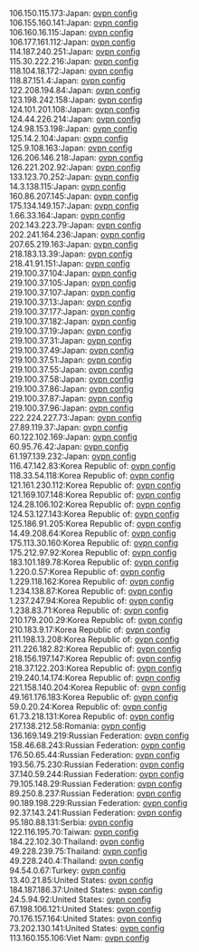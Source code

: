 106.150.115.173:Japan: [ovpn config](vpn/106_150_115_173.ovpn)  
106.155.160.141:Japan: [ovpn config](vpn/106_155_160_141.ovpn)  
106.160.16.115:Japan: [ovpn config](vpn/106_160_16_115.ovpn)  
106.177.161.112:Japan: [ovpn config](vpn/106_177_161_112.ovpn)  
114.187.240.251:Japan: [ovpn config](vpn/114_187_240_251.ovpn)  
115.30.222.216:Japan: [ovpn config](vpn/115_30_222_216.ovpn)  
118.104.18.172:Japan: [ovpn config](vpn/118_104_18_172.ovpn)  
118.87.151.4:Japan: [ovpn config](vpn/118_87_151_4.ovpn)  
122.208.194.84:Japan: [ovpn config](vpn/122_208_194_84.ovpn)  
123.198.242.158:Japan: [ovpn config](vpn/123_198_242_158.ovpn)  
124.101.201.108:Japan: [ovpn config](vpn/124_101_201_108.ovpn)  
124.44.226.214:Japan: [ovpn config](vpn/124_44_226_214.ovpn)  
124.98.153.198:Japan: [ovpn config](vpn/124_98_153_198.ovpn)  
125.14.2.104:Japan: [ovpn config](vpn/125_14_2_104.ovpn)  
125.9.108.163:Japan: [ovpn config](vpn/125_9_108_163.ovpn)  
126.206.146.218:Japan: [ovpn config](vpn/126_206_146_218.ovpn)  
126.221.202.92:Japan: [ovpn config](vpn/126_221_202_92.ovpn)  
133.123.70.252:Japan: [ovpn config](vpn/133_123_70_252.ovpn)  
14.3.138.115:Japan: [ovpn config](vpn/14_3_138_115.ovpn)  
160.86.207.145:Japan: [ovpn config](vpn/160_86_207_145.ovpn)  
175.134.149.157:Japan: [ovpn config](vpn/175_134_149_157.ovpn)  
1.66.33.164:Japan: [ovpn config](vpn/1_66_33_164.ovpn)  
202.143.223.79:Japan: [ovpn config](vpn/202_143_223_79.ovpn)  
202.241.164.236:Japan: [ovpn config](vpn/202_241_164_236.ovpn)  
207.65.219.163:Japan: [ovpn config](vpn/207_65_219_163.ovpn)  
218.183.13.39:Japan: [ovpn config](vpn/218_183_13_39.ovpn)  
218.41.91.151:Japan: [ovpn config](vpn/218_41_91_151.ovpn)  
219.100.37.104:Japan: [ovpn config](vpn/219_100_37_104.ovpn)  
219.100.37.105:Japan: [ovpn config](vpn/219_100_37_105.ovpn)  
219.100.37.107:Japan: [ovpn config](vpn/219_100_37_107.ovpn)  
219.100.37.13:Japan: [ovpn config](vpn/219_100_37_13.ovpn)  
219.100.37.177:Japan: [ovpn config](vpn/219_100_37_177.ovpn)  
219.100.37.182:Japan: [ovpn config](vpn/219_100_37_182.ovpn)  
219.100.37.19:Japan: [ovpn config](vpn/219_100_37_19.ovpn)  
219.100.37.31:Japan: [ovpn config](vpn/219_100_37_31.ovpn)  
219.100.37.49:Japan: [ovpn config](vpn/219_100_37_49.ovpn)  
219.100.37.51:Japan: [ovpn config](vpn/219_100_37_51.ovpn)  
219.100.37.55:Japan: [ovpn config](vpn/219_100_37_55.ovpn)  
219.100.37.58:Japan: [ovpn config](vpn/219_100_37_58.ovpn)  
219.100.37.86:Japan: [ovpn config](vpn/219_100_37_86.ovpn)  
219.100.37.87:Japan: [ovpn config](vpn/219_100_37_87.ovpn)  
219.100.37.96:Japan: [ovpn config](vpn/219_100_37_96.ovpn)  
222.224.227.73:Japan: [ovpn config](vpn/222_224_227_73.ovpn)  
27.89.119.37:Japan: [ovpn config](vpn/27_89_119_37.ovpn)  
60.122.102.169:Japan: [ovpn config](vpn/60_122_102_169.ovpn)  
60.95.76.42:Japan: [ovpn config](vpn/60_95_76_42.ovpn)  
61.197.139.232:Japan: [ovpn config](vpn/61_197_139_232.ovpn)  
116.47.142.83:Korea Republic of: [ovpn config](vpn/116_47_142_83.ovpn)  
118.33.54.118:Korea Republic of: [ovpn config](vpn/118_33_54_118.ovpn)  
121.161.230.112:Korea Republic of: [ovpn config](vpn/121_161_230_112.ovpn)  
121.169.107.148:Korea Republic of: [ovpn config](vpn/121_169_107_148.ovpn)  
124.28.106.102:Korea Republic of: [ovpn config](vpn/124_28_106_102.ovpn)  
124.53.127.143:Korea Republic of: [ovpn config](vpn/124_53_127_143.ovpn)  
125.186.91.205:Korea Republic of: [ovpn config](vpn/125_186_91_205.ovpn)  
14.49.208.64:Korea Republic of: [ovpn config](vpn/14_49_208_64.ovpn)  
175.113.30.160:Korea Republic of: [ovpn config](vpn/175_113_30_160.ovpn)  
175.212.97.92:Korea Republic of: [ovpn config](vpn/175_212_97_92.ovpn)  
183.101.189.78:Korea Republic of: [ovpn config](vpn/183_101_189_78.ovpn)  
1.220.0.57:Korea Republic of: [ovpn config](vpn/1_220_0_57.ovpn)  
1.229.118.162:Korea Republic of: [ovpn config](vpn/1_229_118_162.ovpn)  
1.234.138.87:Korea Republic of: [ovpn config](vpn/1_234_138_87.ovpn)  
1.237.247.94:Korea Republic of: [ovpn config](vpn/1_237_247_94.ovpn)  
1.238.83.71:Korea Republic of: [ovpn config](vpn/1_238_83_71.ovpn)  
210.179.200.29:Korea Republic of: [ovpn config](vpn/210_179_200_29.ovpn)  
210.183.9.17:Korea Republic of: [ovpn config](vpn/210_183_9_17.ovpn)  
211.198.13.208:Korea Republic of: [ovpn config](vpn/211_198_13_208.ovpn)  
211.226.182.82:Korea Republic of: [ovpn config](vpn/211_226_182_82.ovpn)  
218.156.197.147:Korea Republic of: [ovpn config](vpn/218_156_197_147.ovpn)  
218.37.122.203:Korea Republic of: [ovpn config](vpn/218_37_122_203.ovpn)  
219.240.14.174:Korea Republic of: [ovpn config](vpn/219_240_14_174.ovpn)  
221.158.140.204:Korea Republic of: [ovpn config](vpn/221_158_140_204.ovpn)  
49.161.176.183:Korea Republic of: [ovpn config](vpn/49_161_176_183.ovpn)  
59.0.20.24:Korea Republic of: [ovpn config](vpn/59_0_20_24.ovpn)  
61.73.218.131:Korea Republic of: [ovpn config](vpn/61_73_218_131.ovpn)  
217.138.212.58:Romania: [ovpn config](vpn/217_138_212_58.ovpn)  
136.169.149.219:Russian Federation: [ovpn config](vpn/136_169_149_219.ovpn)  
158.46.68.243:Russian Federation: [ovpn config](vpn/158_46_68_243.ovpn)  
176.50.65.44:Russian Federation: [ovpn config](vpn/176_50_65_44.ovpn)  
193.56.75.230:Russian Federation: [ovpn config](vpn/193_56_75_230.ovpn)  
37.140.59.244:Russian Federation: [ovpn config](vpn/37_140_59_244.ovpn)  
79.105.148.29:Russian Federation: [ovpn config](vpn/79_105_148_29.ovpn)  
89.250.8.237:Russian Federation: [ovpn config](vpn/89_250_8_237.ovpn)  
90.189.198.229:Russian Federation: [ovpn config](vpn/90_189_198_229.ovpn)  
92.37.143.241:Russian Federation: [ovpn config](vpn/92_37_143_241.ovpn)  
95.180.88.131:Serbia: [ovpn config](vpn/95_180_88_131.ovpn)  
122.116.195.70:Taiwan: [ovpn config](vpn/122_116_195_70.ovpn)  
184.22.102.30:Thailand: [ovpn config](vpn/184_22_102_30.ovpn)  
49.228.239.75:Thailand: [ovpn config](vpn/49_228_239_75.ovpn)  
49.228.240.4:Thailand: [ovpn config](vpn/49_228_240_4.ovpn)  
94.54.0.67:Turkey: [ovpn config](vpn/94_54_0_67.ovpn)  
13.40.21.85:United States: [ovpn config](vpn/13_40_21_85.ovpn)  
184.187.186.37:United States: [ovpn config](vpn/184_187_186_37.ovpn)  
24.5.94.92:United States: [ovpn config](vpn/24_5_94_92.ovpn)  
67.198.106.121:United States: [ovpn config](vpn/67_198_106_121.ovpn)  
70.176.157.164:United States: [ovpn config](vpn/70_176_157_164.ovpn)  
73.202.130.141:United States: [ovpn config](vpn/73_202_130_141.ovpn)  
113.160.155.106:Viet Nam: [ovpn config](vpn/113_160_155_106.ovpn)  
